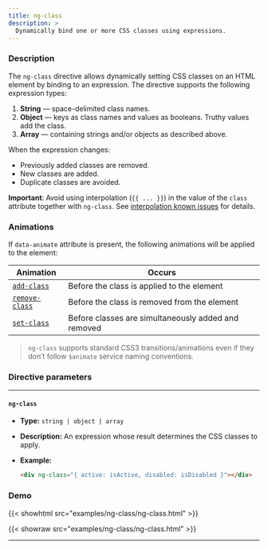 ```yaml
---
title: ng-class
description: >
  Dynamically bind one or more CSS classes using expressions.
---
```


### Description

The `ng-class` directive allows dynamically setting CSS classes on an HTML
element by binding to an expression. The directive supports the following
expression types:

1. **String** — space-delimited class names.
2. **Object** — keys as class names and values as booleans. Truthy values add
   the class.
3. **Array** — containing strings and/or objects as described above.

When the expression changes:

- Previously added classes are removed.
- New classes are added.
- Duplicate classes are avoided.

**Important**: Avoid using interpolation (`{{ ... }}`) in the value of the
`class` attribute together with `ng-class`. See
[interpolation known issues](../../../docs/guide/interpolation#known-issues) for
details.

### Animations

If `data-animate` attribute is present, the following animations will be applied
to the element:

| Animation                               | Occurs                                              |
| --------------------------------------- | --------------------------------------------------- |
| [`add-class`](../../service/animate)    | Before the class is applied to the element          |
| [`remove-class`](../../service/animate) | Before the class is removed from the element        |
| [`set-class`](../../service/animate)    | Before classes are simultaneously added and removed |

> `ng-class` supports standard CSS3 transitions/animations even if they don’t
> follow `$animate` service naming conventions.

### Directive parameters

---

#### `ng-class`

- **Type:** `string | object | array`
- **Description:** An expression whose result determines the CSS classes to
  apply.
- **Example:**

  ```html
  <div ng-class="{ active: isActive, disabled: isDisabled }"></div>
  ```

### Demo

{{< showhtml src="examples/ng-class/ng-class.html" >}}

{{< showraw src="examples/ng-class/ng-class.html" >}}

---
